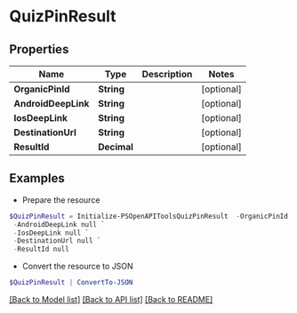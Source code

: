 # QuizPinResult
## Properties

Name | Type | Description | Notes
------------ | ------------- | ------------- | -------------
**OrganicPinId** | **String** |  | [optional] 
**AndroidDeepLink** | **String** |  | [optional] 
**IosDeepLink** | **String** |  | [optional] 
**DestinationUrl** | **String** |  | [optional] 
**ResultId** | **Decimal** |  | [optional] 

## Examples

- Prepare the resource
```powershell
$QuizPinResult = Initialize-PSOpenAPIToolsQuizPinResult  -OrganicPinId null `
 -AndroidDeepLink null `
 -IosDeepLink null `
 -DestinationUrl null `
 -ResultId null
```

- Convert the resource to JSON
```powershell
$QuizPinResult | ConvertTo-JSON
```

[[Back to Model list]](../README.md#documentation-for-models) [[Back to API list]](../README.md#documentation-for-api-endpoints) [[Back to README]](../README.md)


